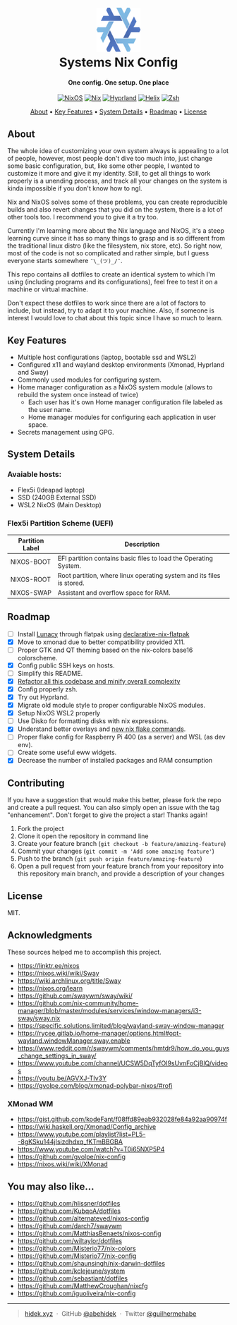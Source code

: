 <h1 align="center">
  <br>
  <img src="https://raw.githubusercontent.com/NixOS/nixos-artwork/521e1b0a899074ca7a701c17e357c63c13d54133/logo/nix-snowflake.svg" width="100px" height="100px" alt="nix snowflake logo" />
  <br>
  Systems Nix Config
  <br>
</h1>

<h4 align="center">One config. One setup. One place</h4>

<p align="center">
  <a href="https://nixos.org"><img src="https://img.shields.io/badge/os-nixos-blue" alt="NixOS"></a>
  <a href="https://builtwithnix.org"><img src="https://img.shields.io/badge/lang-nix-lightblue" alt="Nix"></a>
  <a href="https://swaywm.org"><img src="https://img.shields.io/badge/wm-xmonad-darkblue" alt="Hyprland"></a>
  <a href="https://helix-editor.com"><img src="https://img.shields.io/badge/editor-helix-purple" alt="Helix"></a>
  <a href="https://www.zsh.org"><img src="https://img.shields.io/badge/shell-zsh-black" alt="Zsh"></a>
</p>

<p align="center">
  <a href="#about">About</a> •
  <a href="#key-features">Key Features</a> •
  <a href="#system-details">System Details</a> •
  <!-- <a href="#getting-started">Getting Started</a> • -->
  <!-- <a href="#faq">FAQ</a> • -->
  <a href="#roadmap">Roadmap</a> •
  <!-- <a href="#support">Support</a> • -->
  <a href="#license">License</a>
</p>

<!-- ![screenshot](screenshots/1.jpg) -->

## About

The whole idea of customizing your own system always is appealing to a lot of people, however, most people don't dive too much into, just change some basic configuration, but, like some other people, I wanted to customize it more and give it my identity.
Still, to get all things to work properly is a unending process, and track all your changes on the system is kinda impossible if you don't know how to ngl.

Nix and NixOS solves some of these problems, you can create reproducible builds and also revert changes that you did on the system, there is a lot of other tools too. I recommend you to give it a try too.

Currently I'm learning more about the Nix language and NixOS, it's a steep learning curve since it has so many things to grasp and is so different from the traditional linux distro (like the filesystem, nix store, etc). So right now, most of the code is not so complicated and rather simple, but I guess everyone starts somewhere `¯\_(ツ)_/¯`.

This repo contains all dotfiles to create an identical system to which I'm using (including programs and its configurations), feel free to test it on a machine or virtual machine.

Don't expect these dotfiles to work since there are a lot of factors to include, but instead, try to adapt it to your machine.
Also, if someone is interest I would love to chat about this topic since I have so much to learn.

## Key Features

- Multiple host configurations (laptop, bootable ssd and WSL2)
- Configured x11 and wayland desktop environments (Xmonad, Hyprland and Sway)
- Commonly used modules for configuring system.
- Home manager configuration as a NixOS system module (allows to rebuild the system once instead of twice)
  - Each user has it's own Home manager configuration file labeled as the user name.
  - Home manager modules for configuring each application in user space.
- Secrets management using GPG.

## System Details

### Avaiable hosts:

- Flex5i (Ideapad laptop)
- SSD (240GB External SSD)
- WSL2 NixOS (Main Desktop)

### Flex5i Partition Scheme (UEFI)

| Partition Label | Description                                                           |
| --------------- | --------------------------------------------------------------------- |
| NIXOS-BOOT      | EFI partition contains basic files to load the Operating System.      |
| NIXOS-ROOT      | Root partition, where linux operating system and its files is stored. |
| NIXOS-SWAP      | Assistant and overflow space for RAM.                                 |

<!-- ## Getting Started

All of this Nix code is avaiable to use the way you want to use, however, worth noting that not necessarily all configuration will fit in your machine.

### Prerequisites

If you are in the NixOS installer, you will need to setup your partition scheme as the same way of the partition scheme inside <a href="#system-details">systems details section</a>

since this repository manages only NixOS configuration, you will need:

- NixOS
- Git (easily installed on the NixOS setup by using `nix-shell -p git`)

### Installing and Running

To access it's configuration, it's necessary to first clone this repository in your machine.

```bash
# Clone this repository
$ git clone https://github.com/abehidek/dotfiles

# Go into the repository
$ cd dotfiles
``` -->

<!--
## FAQ

### Is it any good?

[yes.](https://news.ycombinator.com/item?id=3067434)
-->

## Roadmap

- [ ] Install [Lunacy](https://flathub.org/apps/details/com.icons8.Lunacy) through flatpak using [declarative-nix-flatpak](https://github.com/yawnt/declarative-nix-flatpak)
- [x] Move to xmonad due to better compatibility provided X11.
- [ ] Proper GTK and QT theming based on the nix-colors base16 colorscheme.
- [x] Config public SSH keys on hosts.
- [ ] Simplify this README.
- [x] [Refactor all this codebase and minify overall complexity](https://github.com/abehidek/nix-config/pull/4)
- [x] Config properly zsh.
- [x] Try out Hyprland.
- [x] Migrate old module style to proper configurable NixOS modules.
- [x] Setup NixOS WSL2 properly
- [ ] Use Disko for formatting disks with nix expressions.
- [x] Understand better overlays and [new nix flake commands](https://tonyfinn.com/blog/nix-from-first-principles-flake-edition/).
- [ ] Proper flake config for Raspberry Pi 400 (as a server) and WSL (as dev env).
- [ ] Create some useful eww widgets.
- [x] Decrease the number of installed packages and RAM consumption

## Contributing

If you have a suggestion that would make this better, please fork the repo and create a pull request. You can also simply open an issue with the tag "enhancement".
Don't forget to give the project a star! Thanks again!

1. Fork the project
2. Clone it open the repository in command line
3. Create your feature branch (`git checkout -b feature/amazing-feature`)
4. Commit your changes (`git commit -m 'Add some amazing feature'`)
5. Push to the branch (`git push origin feature/amazing-feature`)
6. Open a pull request from your feature branch from your repository into this repository main branch, and provide a description of your changes

<!-- ## Support

You can also support us by:

<p align="left">
  <a href="https://www.buymeacoffee.com" target="_blank"><img src="https://www.buymeacoffee.com/assets/img/custom_images/purple_img.png" alt="Buy Me A Coffee" style="height: 41px !important;width: 174px !important;box-shadow: 0px 3px 2px 0px rgba(190, 190, 190, 0.5) !important;-webkit-box-shadow: 0px 3px 2px 0px rgba(190, 190, 190, 0.5) !important;" ></a> &nbsp &nbsp
  <a href="https://www.patreon.com">
    <img src="https://c5.patreon.com/external/logo/become_a_patron_button@2x.png" width="160">
  </a>
</p> -->

## License

MIT.

## Acknowledgments

These sources helped me to accomplish this project.

- https://linktr.ee/nixos
- https://nixos.wiki/wiki/Sway
- https://wiki.archlinux.org/title/Sway
- https://nixos.org/learn
- https://github.com/swaywm/sway/wiki/
- https://github.com/nix-community/home-manager/blob/master/modules/services/window-managers/i3-sway/sway.nix
- https://specific.solutions.limited/blog/wayland-sway-window-manager
- https://rycee.gitlab.io/home-manager/options.html#opt-wayland.windowManager.sway.enable
- https://www.reddit.com/r/swaywm/comments/hmtdr9/how_do_you_guys_change_settings_in_sway/
- https://www.youtube.com/channel/UCSW5DqTyfOI9sUvnFoCjBlQ/videos
- https://youtu.be/AGVXJ-TIv3Y
- https://gvolpe.com/blog/xmonad-polybar-nixos/#rofi

### XMonad WM

- https://gist.github.com/kodeFant/f08ffd89eab932028fe84a92aa90974f
- https://wiki.haskell.org/Xmonad/Config_archive
- https://www.youtube.com/playlist?list=PL5--8gKSku144jIsizdhdxq_fKTmBBGBA
- https://www.youtube.com/watch?v=T0i65NXP5P4
- https://github.com/gvolpe/nix-config
- https://nixos.wiki/wiki/XMonad

## You may also like...

- https://github.com/hlissner/dotfiles
- https://github.com/KubqoA/dotfiles
- https://github.com/alternateved/nixos-config
- https://github.com/darch7/swaywm
- https://github.com/MatthiasBenaets/nixos-config
- https://github.com/wiltaylor/dotfiles
- https://github.com/Misterio77/nix-colors
- https://github.com/Misterio77/nix-config
- https://github.com/shaunsingh/nix-darwin-dotfiles
- https://github.com/kclejeune/system
- https://github.com/sebastiant/dotfiles
- https://github.com/MatthewCroughan/nixcfg
- https://github.com/iguoliveira/nix-config

---

> [hidek.xyz](https://hidek.xyz) &nbsp;&middot;&nbsp;
> GitHub [@abehidek](https://github.com/abehidek) &nbsp;&middot;&nbsp;
> Twitter [@guilhermehabe](https://twitter.com/guilhermehabe)
